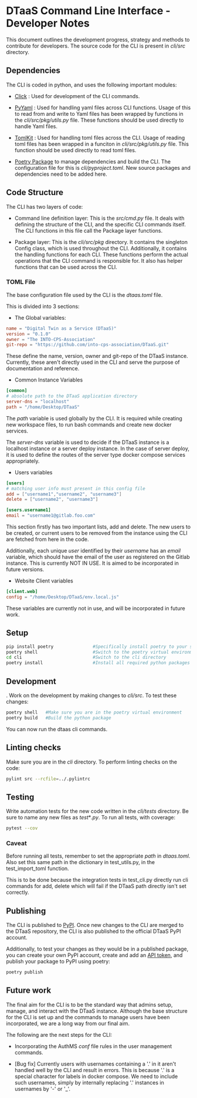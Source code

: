 # DTaaS Command Line Interface - Developer Notes

This document outlines the development progress, strategy
and methods to contribute for developers.
The source code for the CLI is present in _cli/src_ directory.

## Dependencies

The CLI is coded in python, and uses the following important modules:

- [Click](https://click.palletsprojects.com/en/8.1.x/) : Used for
  development of the CLI commands.

- [PyYaml](https://pyyaml.org/wiki/PyYAMLDocumentation) : Used for
  handling yaml files across CLI functions. Usage of this to read
  from and write to Yaml files has been wrapped by functions in the
  _cli/src/pkg/utils.py_ file. These functions should be used directly
  to handle Yaml files.

- [TomlKit](https://readthedocs.org/projects/tomlkit/) : Used for
  handling toml files across the CLI. Usage of reading toml files
  has been wrapped in a funciton in _cli/src/pkg/utils.py_ file.
  This function should be used directly to read toml files.

- [Poetry Package](https://python-poetry.org/docs/) to manage
  dependencies and build the CLI. The configuration file for this is
  _cli/pyproject.toml_. New source packages and dependencies need to be
  added here.

## Code Structure

The CLI has two layers of code:

- Command line definition layer: This is the _src/cmd.py_ file. It
  deals with defining the structure of the CLI, and the specific
  CLI commands itself. The CLI functions in this file call
  the Package layer functions.

- Package layer: This is the _cli/src/pkg_ directory.
  It contains the
  singleton Config class, which is used throughout the CLI.
  Additionally,
  it contains the handling functions for each CLI.
  These functions perform
  the actual operations that the CLI command
  is responsible for. It also
  has helper functions that can be used across the CLI.

### TOML File

The base configuration file used by the CLI is
the _dtaas.toml_ file. 

This is divided into 3 sections:

- The Global variables:

```toml
name = "Digital Twin as a Service (DTaaS)"
version = "0.1.0"
owner = "The INTO-CPS-Association"
git-repo = "https://github.com/into-cps-association/DTaaS.git"
```

These define the name, version, owner and git-repo of the DTaaS instance.
Currently, these aren't directly used in the CLI and serve the purpose
of documentation and reference.

- Common Instance Variables

```toml
[common]
# absolute path to the DTaaS application directory
server-dns = "localhost"
path = "/home/Desktop/DTaaS"
```

The _path_ variable is used globally by the CLI.
It is required while creating new workspace files,
to run bash commands and create new docker services.

The _server-dns_ variable is used to decide if
the DTaaS instance is a localhost instance or a server
deploy instance. In the case of server deploy, 
it is used to define the routes of the server type
docker compose services appropriately.

- Users variables

```toml
[users]
# matching user info must present in this config file
add = ["username1","username2", "username3"] 
delete = ["username2", "username3"]

[users.username1]
email = "username1@gitlab.foo.com"
```

This section firstly has two important lists, add and delete.
The new users to be created, or current users to be removed
from the instance using the CLI are fetched from here in the code.

Additionally, each unique _user_ identified by their _username_
has an _email_ variable, which should have the email of the user
as registered on the Gitlab instance. This is currently NOT IN USE.
It is aimed to be incorporated in future versions.

- Website Client variables

```toml
[client.web]
config = "/home/Desktop/DTaaS/env.local.js"
```

These variables are currently not in use, and will be incorporated
in future work.

## Setup

```bash
pip install poetry               #Specifically install poetry to your system
poetry shell                     #Switch to the poetry virtual environment
cd cli                           #Switch to the cli directory
poetry install                   #Install all required python packages
```

## Development

.
Work on the development by making changes to _cli/src_.
To test these changes:

```bash
poetry shell   #Make sure you are in the poetry virtual environment
poetry build   #Build the python package
```

You can now run the dtaas cli commands.

## Linting checks

Make sure you are in the _cli_ directory.
To perform linting checks on the code:

```bash
pylint src --rcfile=../.pylintrc
```

## Testing

Write automation tests for the new code written in the
_cli/tests_ directory. Be sure to name any new files as
_test_*_.py_. To run all tests, with coverage:

```bash
pytest --cov
```

### Caveat

Before running all tests, remember to set the appropriate
_path_ in _dtaas.toml_. Also set this same path in the
dictionary in test_utils.py, in the test_import_toml
function.

This is to be done because the integration tests in test_cli.py
directly run cli commands for add, delete which will fail
if the DTaaS path directly isn't set correctly.

## Publishing

The CLI is published to [PyPI](https://pypi.org/).
Once new changes to the CLI are merged to the DTaaS
repository, the CLI is also published to the official
DTaaS PyPI account.

Additionally, to test your changes as they would be
in a published package, you can create your own PyPI
account, create and add an [API token](https://pypi.org/help/#apitoken),
and publish your package to PyPI using poetry:

```bash
poetry publish
```

## Future work

The final aim for the CLI is to be the standard way that
admins setup, manage, and interact with the DTaaS instance.
Although the base structure for the CLI is set up and
the commands to manage users have been incorporated, we are
a long way from our final aim.

The following are the next steps for the CLI:

- Incorporating the AuthMS _conf_ file rules
  in the user management commands.

- [Bug fix] Currently users with usernames containing
  a '.' in it aren't handled well by the CLI and result in errors.
  This is because '.' is a special character for labels in docker compose.
  We need to include such usernames, simply by internally replacing
  '.' instances in usernames by '-' or '_'. 